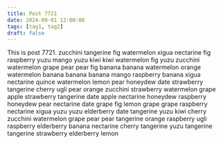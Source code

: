 ```yaml
---
title: Post 7721
date: 2024-09-01 12:00:00
tags: [tag1, tag2]
draft: false
---
```

This is post 7721.
zucchini
tangerine
fig
watermelon
xigua
nectarine
fig
raspberry
yuzu
mango
yuzu
kiwi
kiwi
watermelon
fig
yuzu
zucchini
watermelon
grape
pear
pear
fig
banana
banana
watermelon
orange
watermelon
banana
banana
banana
mango
raspberry
banana
xigua
nectarine
quince
watermelon
lemon
pear
honeydew
date
strawberry
tangerine
cherry
ugli
pear
orange
zucchini
strawberry
watermelon
grape
apple
strawberry
tangerine
date
apple
nectarine
honeydew
raspberry
honeydew
pear
nectarine
date
grape
fig
lemon
grape
grape
raspberry
nectarine
xigua
yuzu
yuzu
elderberry
date
tangerine
yuzu
kiwi
cherry
zucchini
watermelon
grape
pear
pear
tangerine
orange
raspberry
ugli
raspberry
elderberry
banana
nectarine
cherry
tangerine
yuzu
tangerine
tangerine
strawberry
elderberry
lemon
